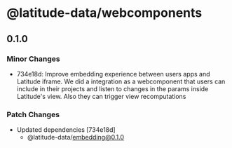 # @latitude-data/webcomponents

## 0.1.0

### Minor Changes

- 734e18d: Improve embedding experience between users apps and Latitude iframe. We did a integration as a webcomponent that users can include in their projects and listen to changes in the params inside Latitude's view. Also they can trigger view recomputations

### Patch Changes

- Updated dependencies [734e18d]
  - @latitude-data/embedding@0.1.0

